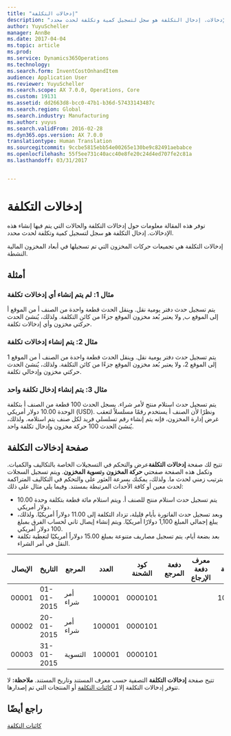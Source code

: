 ```yaml
---
title: "إدخالات التكلفة"
description: "توفر هذه المقالة معلومات حول إدخالات التكلفة والحالات التي يتم فيها إنشاء هذه الإدخالات. إدخال التكلفة هو سجل لتسجيل كمية وتكلفة لحدث محدد."
author: YuyuScheller
manager: AnnBe
ms.date: 2017-04-04
ms.topic: article
ms.prod: 
ms.service: Dynamics365Operations
ms.technology: 
ms.search.form: InventCostOnhandItem
audience: Application User
ms.reviewer: YuyuScheller
ms.search.scope: AX 7.0.0, Operations, Core
ms.custom: 19131
ms.assetid: dd2663d8-bcc0-47b1-b36d-57433143487c
ms.search.region: Global
ms.search.industry: Manufacturing
ms.author: yuyus
ms.search.validFrom: 2016-02-28
ms.dyn365.ops.version: AX 7.0.0
translationtype: Human Translation
ms.sourcegitcommit: 9ccbe5815ebb54e00265e130be9c82491aebabce
ms.openlocfilehash: 55f5ee731c40acc40e8fe20c24d4ed707fe2c81a
ms.lasthandoff: 03/31/2017


---
```


# <a name="cost-entries"></a>إدخالات التكلفة

توفر هذه المقالة معلومات حول إدخالات التكلفة والحالات التي يتم فيها إنشاء هذه الإدخالات. إدخال التكلفة هو سجل لتسجيل كمية وتكلفة لحدث محدد.

إدخالات التكلفة هي تجميعات حركات المخزون التي تم تسجيلها في أبعاد المخزون المالية النشطة.

## <a name="examples"></a>أمثلة
### <a name="example-1-no-cost-entries-are-created"></a>مثال 1: لم يتم إنشاء أي إدخالات تكلفة

يتم تسجيل حدث دفتر يومية نقل. وينقل الحدث قطعة واحدة من الصنف أ من الموقع أ إلى الموقع ب, ولا يعتبر بُعد مخزون الموقع جزءًا من كائن التكلفة. ولذلك، يُنشئ الحدث حركتي مخزون وأي إدخالات تكلفة.

### <a name="example-2-cost-entries-are-created"></a>مثال 2: يتم إنشاء إدخالات تكلفة

يتم تسجيل حدث دفتر يومية نقل. ‏‫وينقل الحدث قطعة واحدة من الصنف أ من الموقع 1 إلى الموقع 2، ولا يعتبر بُعد مخزون الموقع جزءًا من كائن التكلفة.‬ ولذلك، يُنشئ الحدث حركتي مخزون وإدخالي تكلفة.

### <a name="example-3-one-cost-entry-is-created"></a>مثال 3: يتم إنشاء إدخال تكلفة واحد

يتم تسجيل حدث استلام منتج لأمر شراء. يسجل الحدث 100 قطعة من الصنف أ بتكلفة الوحدة 10.00 دولار أمريكي (USD). ونظرًا لأن الصنف أ يستخدم رقمًا مسلسلاً لتعقب غرض إدارة المخزون، فإنه يتم إنشاء رقم تسلسلي فريد لكل صنف يتم استلامه. ولذلك، يُنشئ الحدث 100 حركة مخزون وإدخال تكلفة واحد.

## <a name="cost-entries-page"></a>صفحة إدخالات التكلفة
تتيح لك صفحة **إدخالات التكلفة**عرض والتحكم في التسجيلات الخاصة بالتكاليف والكميات. وتكمل هذه الصفحة صفحتي **حركة المخزون** و**تسوية المخزون**. ويتم تسجيل السجلات بترتيب زمني لحدث ما. ولذلك، يمكنك بسرعة العثور على والتحكم في التكاليف المتراكمة لحدث معين أو كافة الأحداث المرتبطة بمستند. وفيما يلي مثال على ذلك:

-   يتم تسجيل حدث استلام منتج للصنف أ. ويتم استلام مائة قطعة بتكلفة وحدة 10.00 دولار أمريكي.
-   وبعد تسجيل حدث الفاتورة بأيام قليلة، تزداد التكلفة إلى 11.00 دولاراً أمريكيًا. ولذلك، يبلغ إجمالي المبلغ 1,100 دولارًا أمريكيًا. ويتم إنشاء إيصال ثاني لحساب الفرق بمبلغ 100 دولار أمريكي.
-   بعد بضعة أيام، يتم تسجيل مصاريف متنوعة بمبلغ 15.00 دولاراً أمريكيًا لتغطية تكلفة النقل في أمر الشراء.

| الإيصال | التاريخ       | المرجع      | العدد | كود الشحنة  | دفعة المرجع | معرف دفعة الإرجاع | الكمية | المبلغ  |
|---------|------------|----------------|--------|---------|---------------|---------------|----------|---------|
| 00001   | 01-01-2015 | أمر شراء | 100001 | 0000101 |               |               | 100.00   | 1000.00 |
| 00002   | 20-01-2015 | أمر شراء | 100001 | 0000101 |               |               |          | 100.00  |
| 00003   | 31-01-2015 | التسوية     | 100001 | 0000101 |               |               |          | 15.00   |

تتيح صفحة **إدخالات التكلفة** التصفية حسب معرف المستند وتاريخ المستند. **ملاحظة:** لا تتوفر إدخالات التكلفة إلا لـ [كائنات التكلفة](cost-object.md) أو المنتجات التي تم إصدارها.

<a name="see-also"></a>راجع أيضًا
--------

[كائنات التكلفة](cost-object.md)


